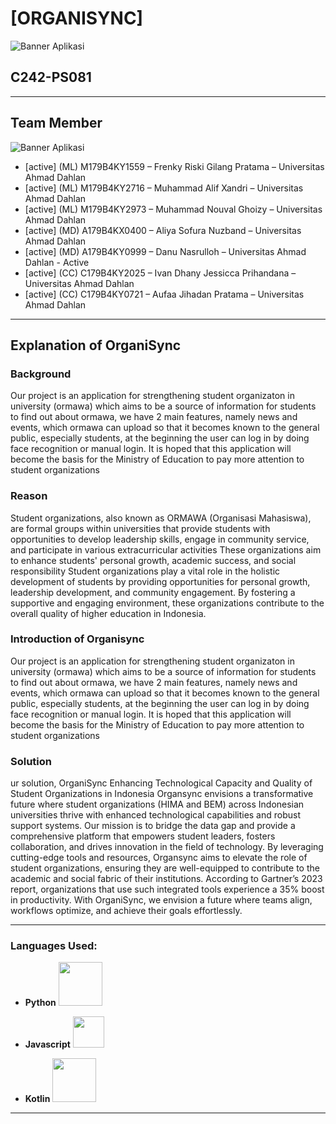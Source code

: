 # **[ORGANISYNC]**

![Banner Aplikasi](https://github.com/user-attachments/assets/44896247-eb14-4138-88e4-7cf39d7466ac)
  <!-- Ganti dengan link gambar banner aplikasi -->

## C242-PS081


---

##  **Team Member**

![Banner Aplikasi](https://github.com/user-attachments/assets/ee06372a-17a9-499f-bba9-f9648095feeb)

  <!-- Ganti dengan link gambar banner aplikasi -->
  
- [active] (ML) M179B4KY1559 – Frenky Riski Gilang Pratama – Universitas Ahmad Dahlan
- [active] (ML) M179B4KY2716 – Muhammad Alif Xandri – Universitas Ahmad Dahlan
- [active] (ML) M179B4KY2973 – Muhammad Nouval Ghoizy – Universitas Ahmad Dahlan
- [active] (MD) A179B4KX0400 – Aliya Sofura Nuzband –  Universitas Ahmad Dahlan
- [active] (MD) A179B4KY0999 – Danu Nasrulloh – Universitas Ahmad Dahlan - Active
- [active] (CC) C179B4KY2025 – Ivan Dhany Jessicca Prihandana – Universitas Ahmad Dahlan
- [active] (CC) C179B4KY0721 – Aufaa Jihadan Pratama – Universitas Ahmad Dahlan

---

##  **Explanation of OrganiSync**

### **Background**
Our project is an application for strengthening student organizaton in university (ormawa) which aims to be a source of information for students to find out about ormawa, we have 2 main features, namely news and events, which ormawa can upload so that it becomes known to the general public, especially students, at the beginning the user can log in by doing face recognition or manual login. It is hoped that this application will become the basis for the Ministry of Education to pay more attention to student organizations


### **Reason**
Student organizations, also known as ORMAWA (Organisasi Mahasiswa), are formal groups within universities that provide students with opportunities to develop leadership skills, engage in community service, and participate in various extracurricular activities These organizations aim to enhance students' personal growth, academic success, and social responsibility Student organizations play a vital role in the holistic development of students by providing opportunities for personal growth, leadership development, and community engagement. By fostering a supportive and engaging environment, these organizations contribute to the overall quality of higher education in Indonesia.

### **Introduction of Organisync**
Our project is an application for strengthening student organizaton in university (ormawa) which aims to be a source of information for students to find out about ormawa, we have 2 main features, namely news and events, which ormawa can upload so that it becomes known to the general public, especially students, at the beginning the user can log in by doing face recognition or manual login. It is hoped that this application will become the basis for the Ministry of Education to pay more attention to student organizations

### **Solution**
ur solution, OrganiSync Enhancing Technological Capacity and Quality of Student Organizations in Indonesia Organsync envisions a transformative future where student organizations (HIMA and BEM) across Indonesian universities thrive with enhanced technological capabilities and robust support systems. Our mission is to bridge the data gap and provide a comprehensive platform that empowers student leaders, fosters collaboration, and drives innovation in the field of technology. By leveraging cutting-edge tools and resources, Organsync aims to elevate the role of student organizations, ensuring they are well-equipped to contribute to the academic and social fabric of their institutions. According to Gartner’s 2023 report, organizations that use such integrated tools experience a 35% boost in productivity. With OrganiSync, we envision a future where teams align, workflows optimize, and achieve their goals effortlessly.

---

### **Languages Used:**
- **Python** <img src="https://www.python.org/static/community_logos/python-logo.png" width="70"/>
  
- **Javascript** <img src="https://upload.wikimedia.org/wikipedia/commons/thumb/9/99/Unofficial_JavaScript_logo_2.svg/1200px-Unofficial_JavaScript_logo_2.svg.png" width="50"/>  

- **Kotlin** <img src="https://encrypted-tbn0.gstatic.com/images?q=tbn:ANd9GcTJamoBwdBEXcCREfK-T7FhLUXRkD-pFiS3iA&s" width="70"/>  
---






